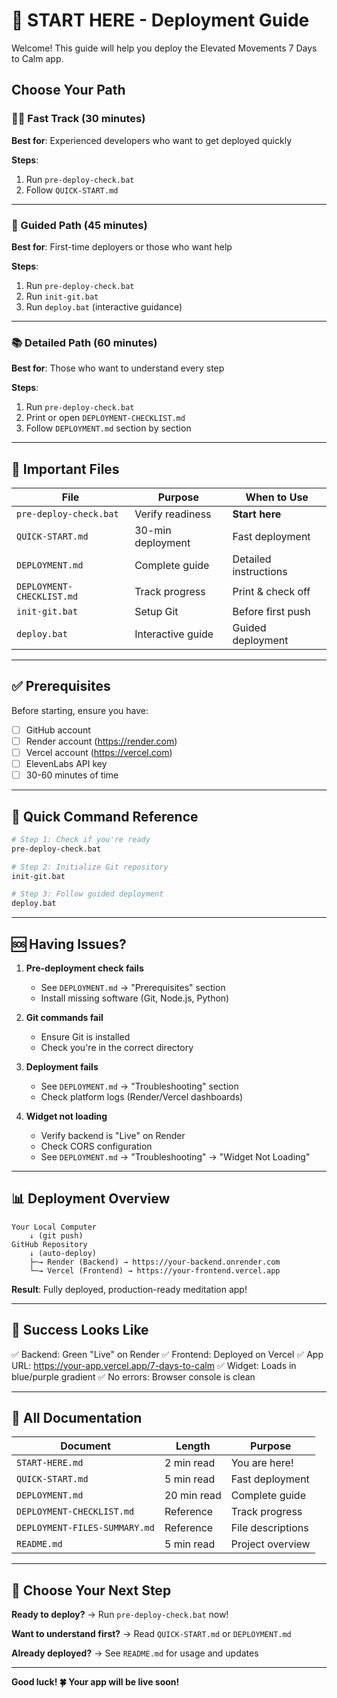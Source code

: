 # 🚀 START HERE - Deployment Guide

Welcome! This guide will help you deploy the Elevated Movements 7 Days to Calm app.

## Choose Your Path

### 🏃‍♂️ Fast Track (30 minutes)
**Best for**: Experienced developers who want to get deployed quickly

**Steps**:
1. Run `pre-deploy-check.bat`
2. Follow `QUICK-START.md`

---

### 🎯 Guided Path (45 minutes)
**Best for**: First-time deployers or those who want help

**Steps**:
1. Run `pre-deploy-check.bat`
2. Run `init-git.bat`
3. Run `deploy.bat` (interactive guidance)

---

### 📚 Detailed Path (60 minutes)
**Best for**: Those who want to understand every step

**Steps**:
1. Run `pre-deploy-check.bat`
2. Print or open `DEPLOYMENT-CHECKLIST.md`
3. Follow `DEPLOYMENT.md` section by section

---

## 📁 Important Files

| File | Purpose | When to Use |
|------|---------|-------------|
| `pre-deploy-check.bat` | Verify readiness | **Start here** |
| `QUICK-START.md` | 30-min deployment | Fast deployment |
| `DEPLOYMENT.md` | Complete guide | Detailed instructions |
| `DEPLOYMENT-CHECKLIST.md` | Track progress | Print & check off |
| `init-git.bat` | Setup Git | Before first push |
| `deploy.bat` | Interactive guide | Guided deployment |

---

## ✅ Prerequisites

Before starting, ensure you have:

- [ ] GitHub account
- [ ] Render account (https://render.com)
- [ ] Vercel account (https://vercel.com)
- [ ] ElevenLabs API key
- [ ] 30-60 minutes of time

---

## 🎯 Quick Command Reference

```bash
# Step 1: Check if you're ready
pre-deploy-check.bat

# Step 2: Initialize Git repository
init-git.bat

# Step 3: Follow guided deployment
deploy.bat
```

---

## 🆘 Having Issues?

1. **Pre-deployment check fails**
   - See `DEPLOYMENT.md` → "Prerequisites" section
   - Install missing software (Git, Node.js, Python)

2. **Git commands fail**
   - Ensure Git is installed
   - Check you're in the correct directory

3. **Deployment fails**
   - See `DEPLOYMENT.md` → "Troubleshooting" section
   - Check platform logs (Render/Vercel dashboards)

4. **Widget not loading**
   - Verify backend is "Live" on Render
   - Check CORS configuration
   - See `DEPLOYMENT.md` → "Troubleshooting" → "Widget Not Loading"

---

## 📊 Deployment Overview

```
Your Local Computer
    ↓ (git push)
GitHub Repository
    ↓ (auto-deploy)
    ├─→ Render (Backend) → https://your-backend.onrender.com
    └─→ Vercel (Frontend) → https://your-frontend.vercel.app
```

**Result**: Fully deployed, production-ready meditation app!

---

## 🎉 Success Looks Like

✅ Backend: Green "Live" on Render
✅ Frontend: Deployed on Vercel
✅ App URL: https://your-app.vercel.app/7-days-to-calm
✅ Widget: Loads in blue/purple gradient
✅ No errors: Browser console is clean

---

## 📖 All Documentation

| Document | Length | Purpose |
|----------|--------|---------|
| `START-HERE.md` | 2 min read | You are here! |
| `QUICK-START.md` | 5 min read | Fast deployment |
| `DEPLOYMENT.md` | 20 min read | Complete guide |
| `DEPLOYMENT-CHECKLIST.md` | Reference | Track progress |
| `DEPLOYMENT-FILES-SUMMARY.md` | Reference | File descriptions |
| `README.md` | 5 min read | Project overview |

---

## 🚦 Choose Your Next Step

**Ready to deploy?**
→ Run `pre-deploy-check.bat` now!

**Want to understand first?**
→ Read `QUICK-START.md` or `DEPLOYMENT.md`

**Already deployed?**
→ See `README.md` for usage and updates

---

**Good luck! 🍀 Your app will be live soon!**
